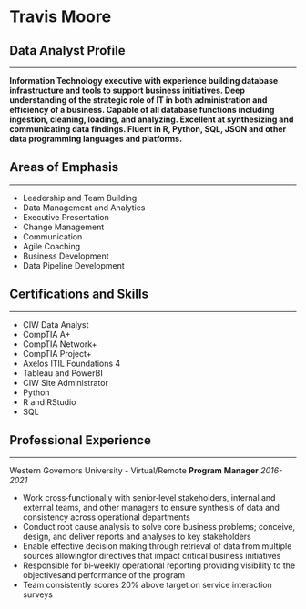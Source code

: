 # Travis Moore

## Data Analyst Profile
---
**Information Technology executive with experience building database infrastructure and tools to support business initiatives. Deep understanding of the strategic role of IT in both administration and efficiency of a business. Capable of all database functions including ingestion, cleaning, loading, and analyzing. Excellent at synthesizing and communicating data findings. Fluent in R, Python, SQL, JSON and other data programming languages and platforms.**

## Areas of Emphasis
---
- Leadership and Team Building
- Data Management and Analytics
- Executive Presentation
- Change Management
- Communication
- Agile Coaching
- Business Development
- Data Pipeline Development

## Certifications and Skills
---
- CIW Data Analyst
- CompTIA A+
- CompTIA Network+
- CompTIA Project+
- Axelos ITIL Foundations 4
- Tableau and PowerBI
- CIW Site Administrator
- Python
- R and RStudio
- SQL

## Professional Experience
---
Western Governors University - Virtual/Remote
**Program Manager**
*2016-2021*
- Work cross‐functionally with senior‐level stakeholders, internal and external teams, and other managers to ensure synthesis of data and consistency across operational departments
- Conduct root cause analysis to solve core business problems; conceive, design, and deliver reports and analyses to key stakeholders
- Enable effective decision making through retrieval of data from multiple sources allowingfor directives that impact critical business initiatives
- Responsible for bi‐weekly operational reporting providing visibility to the objectivesand performance of the program
- Team consistently scores 20% above target on service interaction surveys

